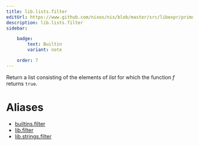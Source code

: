 ```yaml
---
title: lib.lists.filter
editUrl: https://www.github.com/nixos/nix/blob/master/src/libexpr/primops.cc
description: lib.lists.filter
sidebar:

    badge:
        text: Builtin
        variant: note

    order: 7
---
```


Return a list consisting of the elements of *list* for which the
function *f* returns `true`.


# Aliases

- [builtins.filter](/reference/builtinsfilter)
- [lib.filter](/reference/libfilter)
- [lib.strings.filter](/reference/libstrings.filter)


